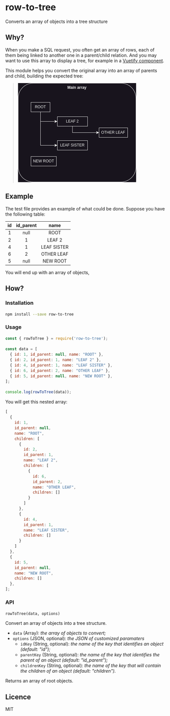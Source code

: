 # row-to-tree
Converts an array of objects into a tree structure

## Why?

When you make a SQL request, you often get an array of rows, each of them being linked to another one in a parent/child relation. And you may want to use this array to display a tree, for example in a [Vuetify component](https://vuetifyjs.com/en/components/treeview).

This module helps you convert the original array into an array of parents and child, building the expected tree:

> ![Expected output][expectedOutput]

## Example

The test file provides an example of what could be done. Suppose you have the following table:

| id | id_parent |     name    |
|:--:|:---------:|:-----------:|
| 1  | null      | ROOT        |
| 2  | 1         | LEAF 2      |
| 4  | 1         | LEAF SISTER |
| 6  | 2         | OTHER LEAF  |
| 5  | null      | NEW ROOT    |

You will end up with an array of objects, 

## How?

### Installation

```sh
npm install --save row-to-tree
```

### Usage

```javascript
const { rowToTree } = require('row-to-tree');

const data = [
  { id: 1, id_parent: null, name: "ROOT" },
  { id: 2, id_parent: 1, name: "LEAF 2" },
  { id: 4, id_parent: 1, name: "LEAF SISTER" },
  { id: 6, id_parent: 2, name: "OTHER LEAF" },
  { id: 5, id_parent: null, name: "NEW ROOT" },
];

console.log(rowToTree(data));
```

You will get this nested array:

```javascript
[
  {
    id: 1,
    id_parent: null,
    name: "ROOT",
    children: [
      {
        id: 2,
        id_parent: 1,
        name: "LEAF 2",
        children: [
          {
            id: 6,
            id_parent: 2,
            name: "OTHER LEAF",
            children: []
          }
        ]
      },
      {
        id: 4,
        id_parent: 1,
        name: "LEAF SISTER",
        children: []
      }
    ]
  },
  {
    id: 5,
    id_parent: null,
    name: "NEW ROOT",
    children: []
  },
];
```

### API

`rowToTree(data, options)`

Convert an array of objects into a tree structure.

- `data` (Array): _the array of objects to convert;_
- `options` (JSON, optional): _the JSON of customized paramaters_
  - `idKey` (String, optional): _the name of the key that identifies an object (default: "id");_
  - `parentKey` (String, optional): _the name of the key that identifies the parent of an object (default: "id_parent");_
  - `childrenKey` (String, optional): _the name of the key that will contain the children of an object (default: "children")._

Returns an array of root objects.

## Licence

MIT

[expectedOutput]: ./docs/images/diagram.png "Expected output"